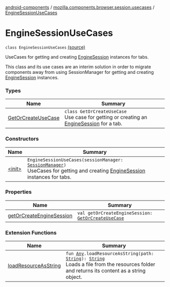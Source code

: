 [android-components](../../index.md) / [mozilla.components.browser.session.usecases](../index.md) / [EngineSessionUseCases](./index.md)

# EngineSessionUseCases

`class EngineSessionUseCases` [(source)](https://github.com/mozilla-mobile/android-components/blob/master/components/browser/session/src/main/java/mozilla/components/browser/session/usecases/EngineSessionUseCases.kt#L16)

UseCases for getting and creating [EngineSession](../../mozilla.components.concept.engine/-engine-session/index.md) instances for tabs.

This class and its use cases are an interim solution in order to migrate components away from
using SessionManager for getting and creating [EngineSession](../../mozilla.components.concept.engine/-engine-session/index.md) instances.

### Types

| Name | Summary |
|---|---|
| [GetOrCreateUseCase](-get-or-create-use-case/index.md) | `class GetOrCreateUseCase`<br>Use case for getting or creating an [EngineSession](../../mozilla.components.concept.engine/-engine-session/index.md) for a tab. |

### Constructors

| Name | Summary |
|---|---|
| [&lt;init&gt;](-init-.md) | `EngineSessionUseCases(sessionManager: `[`SessionManager`](../../mozilla.components.browser.session/-session-manager/index.md)`)`<br>UseCases for getting and creating [EngineSession](../../mozilla.components.concept.engine/-engine-session/index.md) instances for tabs. |

### Properties

| Name | Summary |
|---|---|
| [getOrCreateEngineSession](get-or-create-engine-session.md) | `val getOrCreateEngineSession: `[`GetOrCreateUseCase`](-get-or-create-use-case/index.md) |

### Extension Functions

| Name | Summary |
|---|---|
| [loadResourceAsString](../../mozilla.components.support.test.file/kotlin.-any/load-resource-as-string.md) | `fun `[`Any`](https://kotlinlang.org/api/latest/jvm/stdlib/kotlin/-any/index.html)`.loadResourceAsString(path: `[`String`](https://kotlinlang.org/api/latest/jvm/stdlib/kotlin/-string/index.html)`): `[`String`](https://kotlinlang.org/api/latest/jvm/stdlib/kotlin/-string/index.html)<br>Loads a file from the resources folder and returns its content as a string object. |
